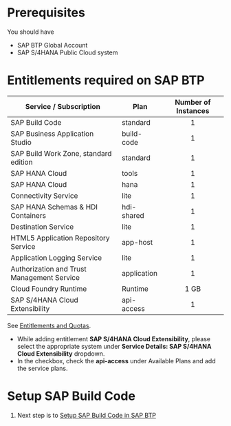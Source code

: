 # Prerequisites

 You should have 
 * SAP BTP Global Account
 * SAP S/4HANA Public Cloud system 

# Entitlements required on SAP BTP

| Service / Subscription                          | Plan       | Number of Instances |
|-----------------------------------|------------|:-------------------:|
| SAP Build Code | standard | 1 |
| SAP Business Application Studio | build-code | 1 |
| SAP Build Work Zone, standard edition | standard | 1 |
| SAP HANA Cloud | tools | 1 |
| SAP HANA Cloud | hana | 1 |
| Connectivity Service| lite | 1 |
| SAP HANA Schemas & HDI Containers | hdi-shared | 1 |
| Destination Service | lite | 1 |
| HTML5 Application Repository Service | app-host | 1 |
| Application Logging Service | lite | 1 |
| Authorization and Trust Management Service | application | 1 |
| Cloud Foundry Runtime | Runtime | 1 GB |
| SAP S/4HANA Cloud Extensibility | api-access | 1 |


See [Entitlements and Quotas](https://help.sap.com/products/BTP/65de2977205c403bbc107264b8eccf4b/00aa2c23479d42568b18882b1ca90d79.html?locale=en-US).

* While adding entitlement **SAP S/4HANA Cloud Extensibility**, please select the appropriate system under **Service Details: SAP S/4HANA Cloud Extensibility** dropdown.
* In the checkbox, check the **api-access** under Available Plans and add the service plans.

# Setup SAP Build Code

1. Next step is to [Setup SAP Build Code in SAP BTP](../../workshops/clean-core-extensibility-cap/setup/setup-build-code.md)
